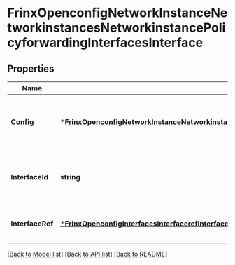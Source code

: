 # FrinxOpenconfigNetworkInstanceNetworkinstancesNetworkinstancePolicyforwardingInterfacesInterface

## Properties
Name | Type | Description | Notes
------------ | ------------- | ------------- | -------------
**Config** | [***FrinxOpenconfigNetworkInstanceNetworkinstancesNetworkinstancePolicyforwardingInterfacesInterfaceConfig**](frinx.openconfig.network.instance.networkinstances.networkinstance.policyforwarding.interfaces.interface.Config.md) | Optional[Configuration parameters relating to an interface to policy forwarding rule binding.] REF:Optional.empty | [optional] [default to null]
**InterfaceId** | **string** | Optional[A reference to the unique identifier for the interface being referenced by the policy.] REF:Optional.empty | [optional] [default to null]
**InterfaceRef** | [***FrinxOpenconfigInterfacesInterfacerefInterfaceRef**](frinx.openconfig.interfaces.interfaceref.InterfaceRef.md) | Optional[Reference to an interface or subinterface] REF:Optional.empty | [optional] [default to null]

[[Back to Model list]](../README.md#documentation-for-models) [[Back to API list]](../README.md#documentation-for-api-endpoints) [[Back to README]](../README.md)


